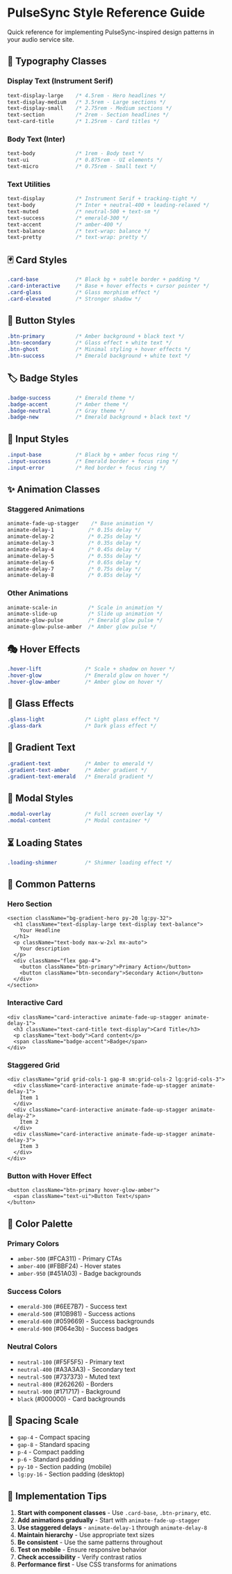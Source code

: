 # PulseSync Style Reference Guide

Quick reference for implementing PulseSync-inspired design patterns in your audio service site.

## 🎨 **Typography Classes**

### Display Text (Instrument Serif)
```css
text-display-large    /* 4.5rem - Hero headlines */
text-display-medium   /* 3.5rem - Large sections */
text-display-small    /* 2.75rem - Medium sections */
text-section          /* 2rem - Section headlines */
text-card-title       /* 1.25rem - Card titles */
```

### Body Text (Inter)
```css
text-body             /* 1rem - Body text */
text-ui               /* 0.875rem - UI elements */
text-micro            /* 0.75rem - Small text */
```

### Text Utilities
```css
text-display          /* Instrument Serif + tracking-tight */
text-body             /* Inter + neutral-400 + leading-relaxed */
text-muted            /* neutral-500 + text-sm */
text-success          /* emerald-300 */
text-accent           /* amber-400 */
text-balance          /* text-wrap: balance */
text-pretty           /* text-wrap: pretty */
```

## 🃏 **Card Styles**

```css
.card-base            /* Black bg + subtle border + padding */
.card-interactive     /* Base + hover effects + cursor pointer */
.card-glass           /* Glass morphism effect */
.card-elevated        /* Stronger shadow */
```

## 🔘 **Button Styles**

```css
.btn-primary          /* Amber background + black text */
.btn-secondary        /* Glass effect + white text */
.btn-ghost            /* Minimal styling + hover effects */
.btn-success          /* Emerald background + white text */
```

## 🏷️ **Badge Styles**

```css
.badge-success        /* Emerald theme */
.badge-accent         /* Amber theme */
.badge-neutral        /* Gray theme */
.badge-new            /* Emerald background + black text */
```

## 📝 **Input Styles**

```css
.input-base           /* Black bg + amber focus ring */
.input-success        /* Emerald border + focus ring */
.input-error          /* Red border + focus ring */
```

## ✨ **Animation Classes**

### Staggered Animations
```css
animate-fade-up-stagger    /* Base animation */
animate-delay-1           /* 0.15s delay */
animate-delay-2           /* 0.25s delay */
animate-delay-3           /* 0.35s delay */
animate-delay-4           /* 0.45s delay */
animate-delay-5           /* 0.55s delay */
animate-delay-6           /* 0.65s delay */
animate-delay-7           /* 0.75s delay */
animate-delay-8           /* 0.85s delay */
```

### Other Animations
```css
animate-scale-in          /* Scale in animation */
animate-slide-up          /* Slide up animation */
animate-glow-pulse        /* Emerald glow pulse */
animate-glow-pulse-amber  /* Amber glow pulse */
```

## 🎭 **Hover Effects**

```css
.hover-lift              /* Scale + shadow on hover */
.hover-glow              /* Emerald glow on hover */
.hover-glow-amber        /* Amber glow on hover */
```

## 🔮 **Glass Effects**

```css
.glass-light             /* Light glass effect */
.glass-dark              /* Dark glass effect */
```

## 🌈 **Gradient Text**

```css
.gradient-text           /* Amber to emerald */
.gradient-text-amber     /* Amber gradient */
.gradient-text-emerald   /* Emerald gradient */
```

## 📱 **Modal Styles**

```css
.modal-overlay           /* Full screen overlay */
.modal-content           /* Modal container */
```

## ⏳ **Loading States**

```css
.loading-shimmer         /* Shimmer loading effect */
```

## 🎯 **Common Patterns**

### Hero Section
```tsx
<section className="bg-gradient-hero py-20 lg:py-32">
  <h1 className="text-display-large text-display text-balance">
    Your Headline
  </h1>
  <p className="text-body max-w-2xl mx-auto">
    Your description
  </p>
  <div className="flex gap-4">
    <button className="btn-primary">Primary Action</button>
    <button className="btn-secondary">Secondary Action</button>
  </div>
</section>
```

### Interactive Card
```tsx
<div className="card-interactive animate-fade-up-stagger animate-delay-1">
  <h3 className="text-card-title text-display">Card Title</h3>
  <p className="text-body">Card content</p>
  <span className="badge-accent">Badge</span>
</div>
```

### Staggered Grid
```tsx
<div className="grid grid-cols-1 gap-8 sm:grid-cols-2 lg:grid-cols-3">
  <div className="card-interactive animate-fade-up-stagger animate-delay-1">
    Item 1
  </div>
  <div className="card-interactive animate-fade-up-stagger animate-delay-2">
    Item 2
  </div>
  <div className="card-interactive animate-fade-up-stagger animate-delay-3">
    Item 3
  </div>
</div>
```

### Button with Hover Effect
```tsx
<button className="btn-primary hover-glow-amber">
  <span className="text-ui">Button Text</span>
</button>
```

## 🎨 **Color Palette**

### Primary Colors
- `amber-500` (#FCA311) - Primary CTAs
- `amber-400` (#FBBF24) - Hover states
- `amber-950` (#451A03) - Badge backgrounds

### Success Colors
- `emerald-300` (#6EE7B7) - Success text
- `emerald-500` (#10B981) - Success actions
- `emerald-600` (#059669) - Success backgrounds
- `emerald-900` (#064e3b) - Success badges

### Neutral Colors
- `neutral-100` (#F5F5F5) - Primary text
- `neutral-400` (#A3A3A3) - Secondary text
- `neutral-500` (#737373) - Muted text
- `neutral-800` (#262626) - Borders
- `neutral-900` (#171717) - Background
- `black` (#000000) - Card backgrounds

## 📐 **Spacing Scale**

- `gap-4` - Compact spacing
- `gap-8` - Standard spacing
- `p-4` - Compact padding
- `p-6` - Standard padding
- `py-10` - Section padding (mobile)
- `lg:py-16` - Section padding (desktop)

## 🔧 **Implementation Tips**

1. **Start with component classes** - Use `.card-base`, `.btn-primary`, etc.
2. **Add animations gradually** - Start with `animate-fade-up-stagger`
3. **Use staggered delays** - `animate-delay-1` through `animate-delay-8`
4. **Maintain hierarchy** - Use appropriate text sizes
5. **Be consistent** - Use the same patterns throughout
6. **Test on mobile** - Ensure responsive behavior
7. **Check accessibility** - Verify contrast ratios
8. **Performance first** - Use CSS transforms for animations 